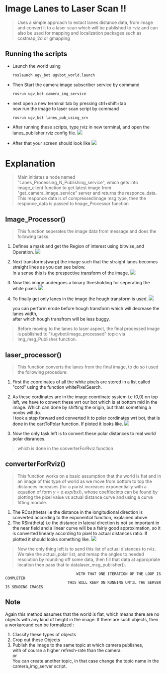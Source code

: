 # Image Lanes to Laser Scan !!

>Uses a simple approach to extact lanes distance data,
>from image and convert it to a laser scan
>which will be published to rviz and can also be used for 
>mapping and localization packages such as costmap_2d or gmapping


## Running the scripts
- Launch the world using
  ```sh
  roslaunch ugv_bot ugvbot_world.launch
  ```
- Then Start the camera image subscriber service by command
  ```sh
  rosrun ugv_bot camera_img_service
  ``` 
- next open a new terminal tab by pressing ctrl+shift+tab \
  now run the image to laser scan script by command
  ```sh
  rosrun ugv_bot lanes_pub_using_srv
  ```
- After running these scripts, type rviz in new terminal, and open the lanes_publisher.rviz config file.
  ![](Images/rviz_config.png)
 
- After that your screen should look like 
  ![](Images/rviz_final_screen.png)

# Explanation
>Main initiates a node named "Lanes_Processing_N_Publishing_service",
>which gets into image_client function to get latest image from "get_camera_image_service" server
>and returns the responce_data. This responce data is of compressedImage msg type,
>then the responce_data is passed to Image_Processor function

## Image_Processor()
>This function seperates the image data from message and does the following tasks.

1. Defines a mask and get the Region of interest using bitwise_and Operation.
  ![](Images/maskedImage.png)
  
2. Next transforms(warp) the image such that the straight lanes becomes straight lines as you can see below.  \
   In a sense this is the prespective transform of the image.
  ![](Images/wrapedImage.png)
  
3. Now this image undergoes a binary thresholding for seperating the white pixels
  ![](Images/thresholdedImage.png)
    
4. To finally get only lanes in the image the hough transform is used.
  ![](Images/HoughLinesImage.png)

   you can perform erode before hough transform which will decrease the lanes width, \
   after which hough transfrom will be less buggy.


> Before moving to the lanes to laser aspect, the final processed image is published to "/ugvbot/image_processed" topic via Img_msg_Publisher function.

## laser_processor()

>This function converts the lanes from the final image, to do so i used the following procedure:

1. First the coordinates of all the white pixels are stored in a list called "cord" using the function whitePixelSearch.

2. As these cordinates are in the image coordinate system i.e (0,0) on top left, we have to convert these wrt our bot which is at bottom mid in the image.
   Which can done by shifting the origin, but thats something a noobs will do. \
   I took a step forward and converted it to polar cordinates wrt bot, that is done in the cartToPolar function.
   If ploted it looks like.
  ![](Images/polar.png)

3. Now the only task left is to convert these polar distances to real world polar disrances.

> which is done in the converterForRviz function

## converterForRviz()

>This function works on a basic assumption that the world is flat and in an image of this type of world 
>as we move from bottom to top the distances increases (for a purist increases exponentially with a equation of form *y = a.exp(bx)*),
>whose coeffiecints can be found by plotting the pixel value vs actual distance curve and using a curve fitting module.

1. The RCos(theta) i.e the distance in the longitudional direction is converted according to the exponential function, explained above.
2. The RSin(theta) i.e the distance in lateral direction is not so important in the near field and a linear curve will be a fairly good approximation,
   so it is converted linearly according to pixel to actual distances ratio.
   If plotted it should looks something like.
  ![](Images/actual_polar.png)
  
> Now the only thing left is to send this list of actual distances to rviz.
> We take the actual_polar list, and remap the angles to needed resolution by rounding off some data,
> then fill that data at appropriate location then pass that to datalaser_msg_publisher().

                                    WITH THAT ONE ITERATION OF THE LOOP IS COMPLETED
                                THIS WILL KEEP ON RUNNING UNTIL THE SERVER IS SENDING IMAGES

## Note

Again this method assumes that the world is flat, which means there are no objects with any kind of height in the image.
If there are such objects, then a workaround can be formalized :
1. Classify these types of objects
2. Crop out these Objects 
3. Publish the image to the same topic at which camera publishes, \
   with of course a higher refresh-rate than the camera. \
                      or \
   You can create another topic, in that case change the topic name in the camera_img_server script.

